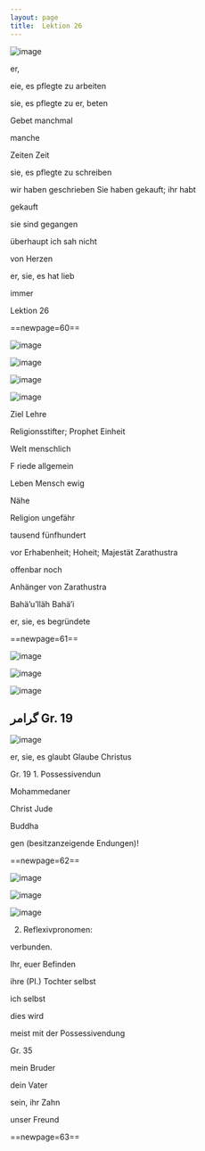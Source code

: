 ```yaml
---
layout: page
title:  Lektion 26
---
```



![image](assets/s/062.png-05.png)

er,

eie, es pflegte zu arbeiten

sie, es pflegte zu er, beten

Gebet manchmal

manche

Zeiten Zeit

sie, es pflegte zu schreiben



wir haben geschrieben Sie haben gekauft; ihr habt

gekauft

sie sind gegangen

überhaupt ich sah nicht

von Herzen

er, sie, es hat lieb

immer

Lektion 26



==newpage=60==

![image](assets/s/063.png-02.png)

![image](assets/s/2col/063.png-03_1L.png)

![image](assets/s/2col/063.png-03_2R.png)

![image](assets/s/063.png-05.png)

Ziel Lehre

Religionsstifter; Prophet Einheit

Welt menschlich

F riede allgemein

Leben Mensch ewig

Nähe



Religion ungefähr

tausend fünfhundert

vor Erhabenheit; Hoheit; Majestät Zarathustra

offenbar noch

Anhänger von Zarathustra

Bahä’u’lläh Bahä’i

er, sie, es begründete



==newpage=61==

![image](assets/s/064.png-02.png)

![image](assets/s/2col/064.png-05_1L.png)

![image](assets/s/2col/064.png-05_2R.png)

## گرامر Gr. 19

![image](assets/s/064.png-09.png)

er, sie, es glaubt Glaube Christus

Gr. 19 1. Possessivendun



Mohammedaner

Christ Jude

Buddha

gen (besitzanzeigende Endungen)!



==newpage=62==

![image](assets/s/065.png-02.png)

![image](assets/s/2col/065.png-10_1L.png)

![image](assets/s/2col/065.png-10_2R.png)

2. Reflexivpronomen:

verbunden.

Ihr, euer Befinden

ihre (PI.) Tochter selbst

ich selbst

dies wird



meist mit der Possessivendung

Gr. 35

mein Bruder

dein Vater

sein, ihr Zahn

unser Freund



==newpage=63==

